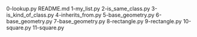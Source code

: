 0-lookup.py
README.md
1-my_list.py
2-is_same_class.py
3-is_kind_of_class.py
4-inherits_from.py
5-base_geometry.py
6-base_geometry.py
7-base_geometry.py
8-rectangle.py
9-rectangle.py
10-square.py
11-square.py

